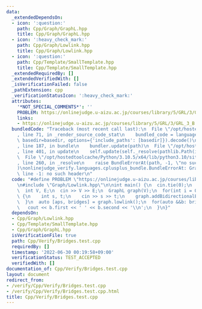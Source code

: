 ```yaml
---
data:
  _extendedDependsOn:
  - icon: ':question:'
    path: Cpp/Graph/GraphL.hpp
    title: Cpp/Graph/GraphL.hpp
  - icon: ':heavy_check_mark:'
    path: Cpp/Graph/Lowlink.hpp
    title: Cpp/Graph/Lowlink.hpp
  - icon: ':question:'
    path: Cpp/Template/SmallTemplate.hpp
    title: Cpp/Template/SmallTemplate.hpp
  _extendedRequiredBy: []
  _extendedVerifiedWith: []
  _isVerificationFailed: false
  _pathExtension: cpp
  _verificationStatusIcon: ':heavy_check_mark:'
  attributes:
    '*NOT_SPECIAL_COMMENTS*': ''
    PROBLEM: https://onlinejudge.u-aizu.ac.jp/courses/library/5/GRL/3/GRL_3_B
    links:
    - https://onlinejudge.u-aizu.ac.jp/courses/library/5/GRL/3/GRL_3_B
  bundledCode: "Traceback (most recent call last):\n  File \"/opt/hostedtoolcache/Python/3.10.5/x64/lib/python3.10/site-packages/onlinejudge_verify/documentation/build.py\"\
    , line 71, in _render_source_code_stat\n    bundled_code = language.bundle(stat.path,\
    \ basedir=basedir, options={'include_paths': [basedir]}).decode()\n  File \"/opt/hostedtoolcache/Python/3.10.5/x64/lib/python3.10/site-packages/onlinejudge_verify/languages/cplusplus.py\"\
    , line 187, in bundle\n    bundler.update(path)\n  File \"/opt/hostedtoolcache/Python/3.10.5/x64/lib/python3.10/site-packages/onlinejudge_verify/languages/cplusplus_bundle.py\"\
    , line 401, in update\n    self.update(self._resolve(pathlib.Path(included), included_from=path))\n\
    \  File \"/opt/hostedtoolcache/Python/3.10.5/x64/lib/python3.10/site-packages/onlinejudge_verify/languages/cplusplus_bundle.py\"\
    , line 260, in _resolve\n    raise BundleErrorAt(path, -1, \"no such header\"\
    )\nonlinejudge_verify.languages.cplusplus_bundle.BundleErrorAt: Graph/Lowlink.hpp:\
    \ line -1: no such header\n"
  code: "#define PROBLEM \"https://onlinejudge.u-aizu.ac.jp/courses/library/5/GRL/3/GRL_3_B\"\
    \n#include \"Graph/Lowlink.hpp\"\n\nint main() {\n  cin.tie(0);\n  ios::sync_with_stdio(false);\n\
    \  int V, E;\n  cin >> V >> E;\n  GraphL graph(V);\n  for(int i = 0; i < E; ++i)\
    \ {\n    int s, t;\n    cin >> s >> t;\n    graph.addBidirectionalEdge(s, t);\n\
    \  }\n  auto [aps, bridges] = graph.lowlink();\n  for(auto &&b: bridges) {\n \
    \   cout << b.first << ' ' << b.second << '\\n';\n  }\n}"
  dependsOn:
  - Cpp/Graph/Lowlink.hpp
  - Cpp/Template/SmallTemplate.hpp
  - Cpp/Graph/GraphL.hpp
  isVerificationFile: true
  path: Cpp/Verify/Bridges.test.cpp
  requiredBy: []
  timestamp: '2022-06-30 00:19:58+09:00'
  verificationStatus: TEST_ACCEPTED
  verifiedWith: []
documentation_of: Cpp/Verify/Bridges.test.cpp
layout: document
redirect_from:
- /verify/Cpp/Verify/Bridges.test.cpp
- /verify/Cpp/Verify/Bridges.test.cpp.html
title: Cpp/Verify/Bridges.test.cpp
---
```

